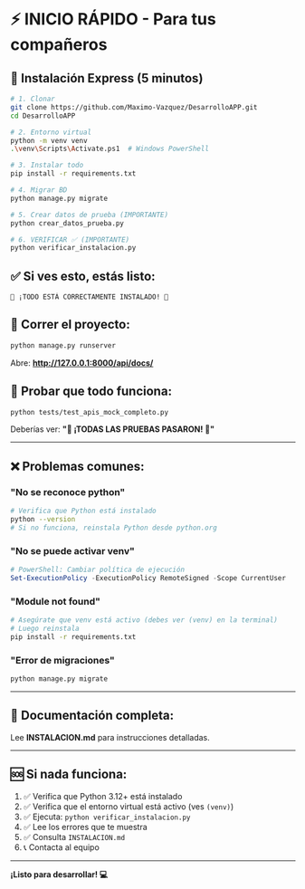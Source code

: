 # ⚡ INICIO RÁPIDO - Para tus compañeros

## 🚀 Instalación Express (5 minutos)

```bash
# 1. Clonar
git clone https://github.com/Maximo-Vazquez/DesarrolloAPP.git
cd DesarrolloAPP

# 2. Entorno virtual
python -m venv venv
.\venv\Scripts\Activate.ps1  # Windows PowerShell

# 3. Instalar todo
pip install -r requirements.txt

# 4. Migrar BD
python manage.py migrate

# 5. Crear datos de prueba (IMPORTANTE)
python crear_datos_prueba.py

# 6. VERIFICAR ✅ (IMPORTANTE)
python verificar_instalacion.py
```

## ✅ Si ves esto, estás listo:

```
🎉 ¡TODO ESTÁ CORRECTAMENTE INSTALADO! 🎉
```

## 🏃 Correr el proyecto:

```bash
python manage.py runserver
```

Abre: **http://127.0.0.1:8000/api/docs/** 

## 🧪 Probar que todo funciona:

```bash
python tests/test_apis_mock_completo.py
```

Deberías ver: **"🎉 ¡TODAS LAS PRUEBAS PASARON! 🎉"**

---

## ❌ Problemas comunes:

### "No se reconoce python"
```bash
# Verifica que Python está instalado
python --version
# Si no funciona, reinstala Python desde python.org
```

### "No se puede activar venv"
```powershell
# PowerShell: Cambiar política de ejecución
Set-ExecutionPolicy -ExecutionPolicy RemoteSigned -Scope CurrentUser
```

### "Module not found"
```bash
# Asegúrate que venv está activo (debes ver (venv) en la terminal)
# Luego reinstala
pip install -r requirements.txt
```

### "Error de migraciones"
```bash
python manage.py migrate
```

---

## 📖 Documentación completa:

Lee **INSTALACION.md** para instrucciones detalladas.

---

## 🆘 Si nada funciona:

1. ✅ Verifica que Python 3.12+ está instalado
2. ✅ Verifica que el entorno virtual está activo (ves `(venv)`)
3. ✅ Ejecuta: `python verificar_instalacion.py`
4. ✅ Lee los errores que te muestra
5. ✅ Consulta `INSTALACION.md`
6. 📞 Contacta al equipo

---

**¡Listo para desarrollar! 💻**
